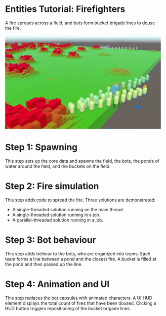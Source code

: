 # Entities Tutorial: Firefighters

A fire spreads across a field, and bots form bucket brigade lines to douse the fire.

![](Common/firefighters.png)

# Step 1: Spawning

This step sets up the core data and spawns the field, the bots, the ponds of water around the field, and the buckets on the field.

# Step 2: Fire simulation

This step adds code to spread the fire. Three solutions are demonstrated:

- A single-threaded solution running on the main thread.
- A single-threaded solution running in a job.
- A parallel-threaded solution running in a job.

# Step 3: Bot behaviour

This step adds behiour to the bots, who are organized into teams. Each team forms a line between a pond and the closest fire. A bucket is filled at the pond and then passed up the line.

# Step 4: Animation and UI

This step replaces the bot capsules with animated characters. A UI HUD element displays the total count of fires that have been doused. Clicking a HUD button triggers repositioning of the bucket brigade lines.